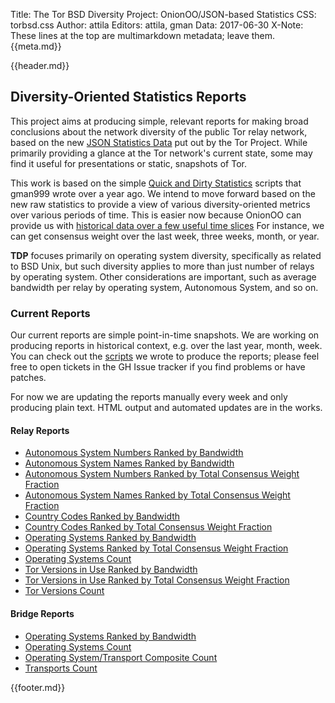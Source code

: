 Title: The Tor BSD Diversity Project: OnionOO/JSON-based Statistics
CSS: torbsd.css
Author: attila
Editors: attila, gman
Data: 2017-06-30
X-Note: These lines at the top are multimarkdown metadata; leave them.
{{meta.md}}

{{header.md}}

## Diversity-Oriented Statistics Reports ##

This project aims at producing simple, relevant reports for making
broad conclusions about the network diversity of the public Tor relay
network, based on the new
[JSON Statistics Data](https://metrics.torproject.org/onionoo.html) put out by the
Tor Project. While primarily providing a glance at the Tor network's
current state, some may find it useful for presentations or static,
snapshots of Tor.

This work is based on the simple
[Quick and Dirty Statistics](dirty-stats.html) scripts that gman999
wrote over a year ago.  We intend to move forward based on the new raw
statistics to provide a view of various diversity-oriented metrics
over various periods of time.  This is easier now because OnionOO can
provide us with
[historical data over a few useful time slices](https://metrics.torproject.org/onionoo.html#history)
For instance, we can get consensus weight over the last week, three
weeks, month, or year.

__TDP__ focuses primarily on operating system diversity, specifically
as related to BSD Unix, but such diversity applies to more than just
number of relays by operating system. Other considerations are
important, such as average bandwidth per relay by operating system,
Autonomous System, and so on.

### Current Reports ###

Our current reports are simple point-in-time snapshots. We are
working on producing reports in historical context, e.g. over the
last year, month, week. You can check out the
[scripts](https://github.com/torbsd/tdp-onion-stats/) we wrote to
produce the reports; please feel free to open tickets in the GH Issue
tracker if you find problems or have patches.

For now we are updating the reports manually every week and only
producing plain text.  HTML output and automated updates are in the
works.

#### Relay Reports ####

* [Autonomous System Numbers Ranked by Bandwidth](oostats/relays-bw-by-as.txt)
* [Autonomous System Names Ranked by Bandwidth](oostats/relays-bw-by-asn.txt)
* [Autonomous System Numbers Ranked by Total Consensus Weight Fraction](oostats/relays-cweight-by-as.txt)
* [Autonomous System Names Ranked by Total Consensus Weight Fraction](oostats/relays-cweight-by-asn.txt)
* [Country Codes Ranked by Bandwidth](oostats/relays-bw-by-cc.txt)
* [Country Codes Ranked by Total Consensus Weight Fraction](oostats/relays-cweight-by-cc.txt)
* [Operating Systems Ranked by Bandwidth](oostats/relays-bw-by-os.txt)
* [Operating Systems Ranked by Total Consensus Weight Fraction](oostats/relays-cweight-by-os.txt)
* [Operating Systems Count](oostats/relays-os-count.txt)
* [Tor Versions in Use Ranked by Bandwidth](oostats/relays-bw-by-vers.txt)
* [Tor Versions in Use Ranked by Total Consensus Weight Fraction](oostats/relays-cweight-by-vers.txt)
* [Tor Versions Count](oostats/relays-vers-count.txt)

#### Bridge Reports ####

* [Operating Systems Ranked by Bandwidth](oostats/bridges-bw-by-os.txt)
* [Operating Systems Count](oostats/bridges-os-count.txt)
* [Operating System/Transport Composite Count](oostats/bridges-trans-os.txt)
* [Transports Count](oostats/bridges-trans-count.txt)

{{footer.md}}
